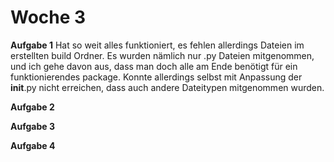 # Woche 3 

**Aufgabe 1** 
Hat so weit alles funktioniert, es fehlen allerdings Dateien im erstellten build Ordner. Es wurden nämlich nur .py Dateien mitgenommen, und ich gehe davon aus, dass man doch alle am Ende benötigt für ein funktionierendes package. Konnte allerdings selbst mit Anpassung der __init__.py nicht erreichen, dass auch andere Dateitypen mitgenommen wurden. 

**Aufgabe 2**

**Aufgabe 3**


**Aufgabe 4**

